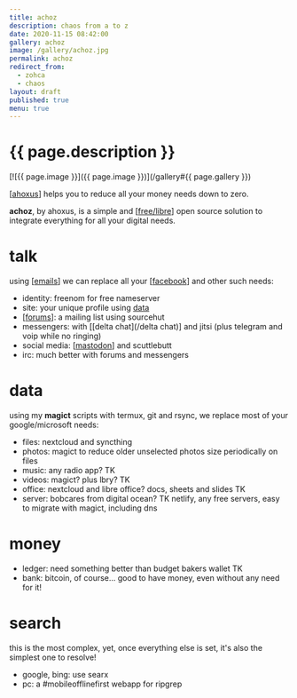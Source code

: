 ```yaml
---
title: achoz
description: chaos from a to z
date: 2020-11-15 08:42:00
gallery: achoz
image: /gallery/achoz.jpg
permalink: achoz
redirect_from:
  - zohca
  - chaos
layout: draft
published: true
menu: true
---
```


# {{ page.description }}

[![{{ page.image }}]({{ page.image }})](/gallery#{{ page.gallery }})

[[ahoxus](/ahoxus)] helps you to reduce all your money needs down to zero.

**achoz**, by ahoxus, is a simple and [[free/libre](/free)] open source solution to integrate everything for all your digital needs.

# talk

using [[emails](/emails)] we can replace all your [[facebook](/facebook)] and other such needs:

- identity: freenom for free nameserver
- site: your unique profile using [data](#data)
- [[forums](/forums)]: a mailing list using sourcehut
- messengers: with [[delta chat](/delta chat)] and jitsi (plus telegram and voip while no ringing)
- social media: [[mastodon](/mastodon)] and scuttlebutt
- irc: much better with forums and messengers

# data

using my **magict** scripts with termux, git and rsync, we replace most of your google/microsoft needs:

- files: nextcloud and syncthing
- photos: magict to reduce older unselected photos size periodically on files
- music: any radio app? TK
- videos: magict? plus lbry? TK
- office: nextcloud and libre office? docs, sheets and slides TK
- server: bobcares from digital ocean? TK netlify, any free servers, easy to migrate with magict, including dns

# money

- ledger: need something better than budget bakers wallet TK
- bank: bitcoin, of course... good to have money, even without any need for it!

# search

this is the most complex, yet, once everything else is set, it's also the simplest one to resolve!

- google, bing: use searx
- pc: a #mobileofflinefirst webapp for ripgrep
